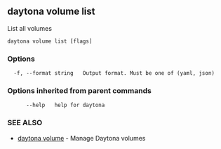 ## daytona volume list

List all volumes

```
daytona volume list [flags]
```

### Options

```
  -f, --format string   Output format. Must be one of (yaml, json)
```

### Options inherited from parent commands

```
      --help   help for daytona
```

### SEE ALSO

- [daytona volume](daytona_volume.md) - Manage Daytona volumes
